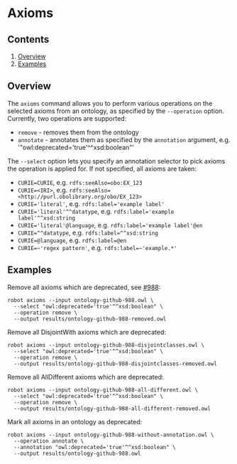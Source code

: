 # Axioms

## Contents

1. [Overview](#overview)
2. [Examples](#examples)

## Overview

The `axioms` command allows you to perform various operations on the selected axioms from an ontology, as specified by
the `--operation` option. Currently, two operations are supported:
- `remove` - removes them from the ontology
- `annotate` - annotates them as specified by the `annotation` argument, e.g. '"owl:deprecated='true'^^xsd:boolean"'

The `--select` option lets you specify an annotation selector to pick axioms the operation is applied for. If not specified, all axioms are taken:
- `CURIE=CURIE`, e.g. `rdfs:seeAlso=obo:EX_123`
- `CURIE=<IRI>`, e.g. `rdfs:seeAlso=<http://purl.obolibrary.org/obo/EX_123>`
- `CURIE='literal'`, e.g. `rdfs:label='example label'`
- `CURIE='literal'^^datatype`, e.g. `rdfs:label='example label'^^xsd:string`
- `CURIE='literal'@language`, e.g. `rdfs:label='example label'@en`
- `CURIE=^^datatype`, e.g. `rdfs:label=^^xsd:string`
- `CURIE=@language`, e.g. `rdfs:label=@en`
- `CURIE=~'regex pattern'`, e.g. `rdfs:label=~'example.*'`

## Examples

Remove all axioms which are deprecated, see [#988](https://github.com/ontodev/robot/issues/988):

    robot axioms --input ontology-github-988.owl \
      --select "owl:deprecated='true'^^xsd:boolean" \
      --operation remove \
      --output results/ontology-github-988-removed.owl

Remove all DisjointWith axioms which are deprecated:

    robot axioms --input ontology-github-988-disjointclasses.owl \
      --select "owl:deprecated='true'^^xsd:boolean" \
      --operation remove \
      --output results/ontology-github-988-disjointclasses-removed.owl

Remove all AllDifferent axioms which are deprecated:

    robot axioms --input ontology-github-988-all-different.owl \
      --select "owl:deprecated='true'^^xsd:boolean" \
      --operation remove \
      --output results/ontology-github-988-all-different-removed.owl

Mark all axioms in an ontology as deprecated:

    robot axioms --input ontology-github-988-without-annotation.owl \
      --operation annotate \
      --annotation "owl:deprecated='true'^^xsd:boolean" \
      --output results/ontology-github-988.owl